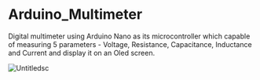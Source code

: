 # Arduino_Multimeter

Digital multimeter using  Arduino Nano as its microcontroller which capable of measuring
5 parameters - 
Voltage, 
Resistance, 
Capacitance, 
Inductance and 
Current 
and display it on an Oled screen.

![Untitledsc](https://user-images.githubusercontent.com/63396845/107018925-0ed62480-67c7-11eb-86f7-816627e0d9b0.jpg)
